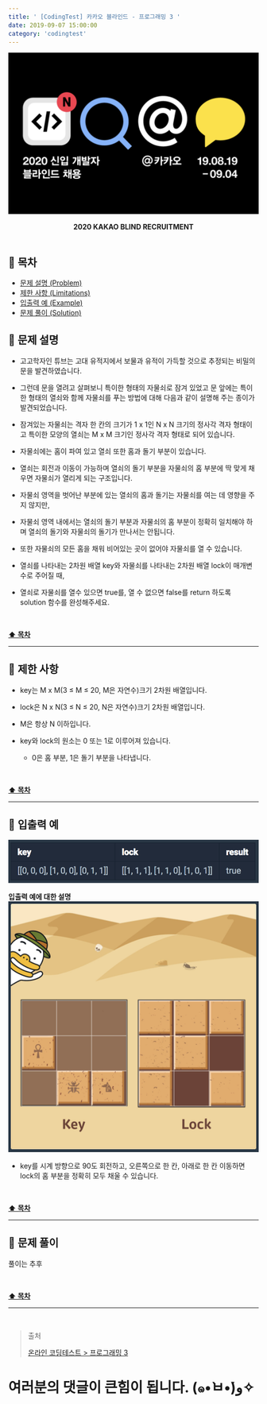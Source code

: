 ```yaml
---
title: ' [CodingTest] 카카오 블라인드 - 프로그래밍 3 '
date: 2019-09-07 15:00:00
category: 'codingtest'
---
```


![](../../../../assets/codingtest/kakao/kakao.blind.logo.png)

<center><strong>2020 KAKAO BLIND RECRUITMENT</strong></center>

<br />

## **💎 목차**
  * [문제 설명 (Problem)](#-문제-설명)
  * [제한 사항 (Limitations)](#-제한-사항)
  * [입출력 예 (Example)](#-입출력-예)
  * [문제 풀이 (Solution)](#-문제-풀이)

## **📕 문제 설명**

- 고고학자인 튜브는 고대 유적지에서 보물과 유적이 가득할 것으로 추정되는 비밀의 문을 발견하였습니다. 

- 그런데 문을 열려고 살펴보니 특이한 형태의 자물쇠로 잠겨 있었고 문 앞에는 특이한 형태의 열쇠와 함께 자물쇠를 푸는 방법에 대해 다음과 같이 설명해 주는 종이가 발견되었습니다.

- 잠겨있는 자물쇠는 격자 한 칸의 크기가 1 x 1인 N x N 크기의 정사각 격자 형태이고 특이한 모양의 열쇠는 M x M 크기인 정사각 격자 형태로 되어 있습니다.

- 자물쇠에는 홈이 파여 있고 열쇠 또한 홈과 돌기 부분이 있습니다. 

- 열쇠는 회전과 이동이 가능하며 열쇠의 돌기 부분을 자물쇠의 홈 부분에 딱 맞게 채우면 자물쇠가 열리게 되는 구조입니다. 

- 자물쇠 영역을 벗어난 부분에 있는 열쇠의 홈과 돌기는 자물쇠를 여는 데 영향을 주지 않지만, 

- 자물쇠 영역 내에서는 열쇠의 돌기 부분과 자물쇠의 홈 부분이 정확히 일치해야 하며 열쇠의 돌기와 자물쇠의 돌기가 만나서는 안됩니다. 

- 또한 자물쇠의 모든 홈을 채워 비어있는 곳이 없어야 자물쇠를 열 수 있습니다.

- 열쇠를 나타내는 2차원 배열 key와 자물쇠를 나타내는 2차원 배열 lock이 매개변수로 주어질 때, 

- 열쇠로 자물쇠를 열수 있으면 true를, 열 수 없으면 false를 return 하도록 solution 함수를 완성해주세요.

<br />

**[⬆ 목차](#-목차)**

---

## **🔖 제한 사항**

- key는 M x M(3 ≤ M ≤ 20, M은 자연수)크기 2차원 배열입니다.

- lock은 N x N(3 ≤ N ≤ 20, N은 자연수)크기 2차원 배열입니다.

- M은 항상 N 이하입니다.

- key와 lock의 원소는 0 또는 1로 이루어져 있습니다.
  - 0은 홈 부분, 1은 돌기 부분을 나타냅니다.

<br />

**[⬆ 목차](#-목차)**

---

## **📙 입출력 예**

![](../../../../assets/codingtest/kakao/kakao.blind.3-1.example.png)
<br />

__입출력 예에 대한 설명__
![](../../../../assets/codingtest/kakao/kakao.blind.3-2.example.png)
<br />

- key를 시계 방향으로 90도 회전하고, 오른쪽으로 한 칸, 아래로 한 칸 이동하면 lock의 홈 부분을 정확히 모두 채울 수 있습니다.

<br />

**[⬆ 목차](#-목차)**

---

## **📘 문제 풀이**

풀이는 추후
<!-- ![](../../../../assets/codingtest/kakao/kakao.blind.3.solution.png) -->
<br />

**[⬆ 목차](#-목차)**

---

<br />

> 출처
>
> <a href="https://programmers.co.kr/tryouts/9846/challenges/33725" target="_blank">온라인 코딩테스트 > 프로그래밍 3</a>

# 여러분의 댓글이 큰힘이 됩니다. (๑•̀ㅂ•́)و✧
